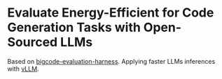 # Evaluate Energy-Efficient for Code Generation Tasks with Open-Sourced LLMs

Based on [bigcode-evaluation-harness](https://github.com/bigcode-project/bigcode-evaluation-harness).
Applying faster LLMs inferences with [vLLM](https://github.com/vllm-project/vllm).